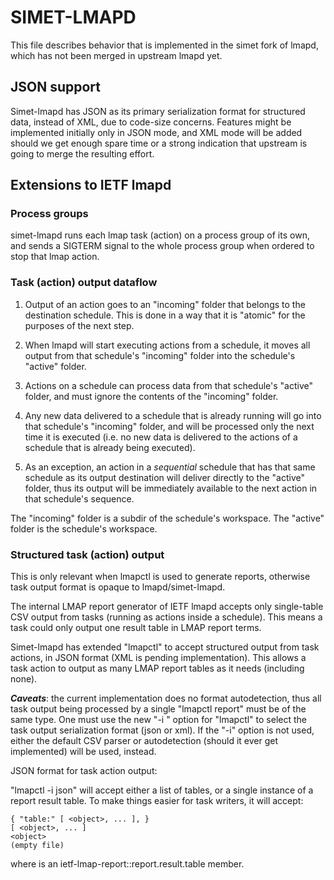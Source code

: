 # SIMET-LMAPD

This file describes behavior that is implemented in the simet fork of
lmapd, which has not been merged in upstream lmapd yet.

## JSON support

Simet-lmapd has JSON as its primary serialization format for structured
data, instead of XML, due to code-size concerns.  Features might be
implemented initially only in JSON mode, and XML mode will be added should
we get enough spare time or a strong indication that upstream is going to
merge the resulting effort.

## Extensions to IETF lmapd

### Process groups

simet-lmapd runs each lmap task (action) on a process group of its own,
and sends a SIGTERM signal to the whole process group when ordered to stop
that lmap action.

### Task (action) output dataflow

1. Output of an action goes to an "incoming" folder that belongs to the
   destination schedule.  This is done in a way that it is "atomic" for
   the purposes of the next step.

2. When lmapd will start executing actions from a schedule, it moves all
   output from that schedule's "incoming" folder into the schedule's
   "active" folder.

3. Actions on a schedule can process data from that schedule's "active"
   folder, and must ignore the contents of the "incoming" folder.

4. Any new data delivered to a schedule that is already running will go
   into that schedule's "incoming" folder, and will be processed only the
   next time it is executed (i.e. no new data is delivered to the actions
   of a schedule that is already being executed).

5. As an exception, an action in a *sequential* schedule that has that
   same schedule as its output destination will deliver directly to the
   "active" folder, thus its output will be immediately available to the
   next action in that schedule's sequence.

The "incoming" folder is a subdir of the schedule's workspace.  The
"active" folder is the schedule's workspace.

### Structured task (action) output

This is only relevant when lmapctl is used to generate reports, otherwise
task output format is opaque to lmapd/simet-lmapd.

The internal LMAP report generator of IETF lmapd accepts only single-table
CSV output from tasks (running as actions inside a schedule).  This means
a task could only output one result table in LMAP report terms.

Simet-lmapd has extended "lmapctl" to accept structured output from task
actions, in JSON format (XML is pending implementation).  This allows a
task action to output as many LMAP report tables as it needs (including
none).

***Caveats***: the current implementation does no format autodetection,
thus all task output being processed by a single "lmapctl report" must be
of the same type.  One must use the new "-i <format>" option for "lmapctl"
to select the task output serialization format (json or xml).  If the "-i"
option is not used, either the default CSV parser or autodetection (should
it ever get implemented) will be used, instead.

JSON format for task action output:

"lmapctl -i json" will accept either a list of tables, or a single instance of
a report result table.  To make things easier for task writers, it will accept:

	{ "table:" [ <object>, ... ], }
	[ <object>, ... ]
	<object>
	(empty file)

where <object> is an ietf-lmap-report::report.result.table member.
